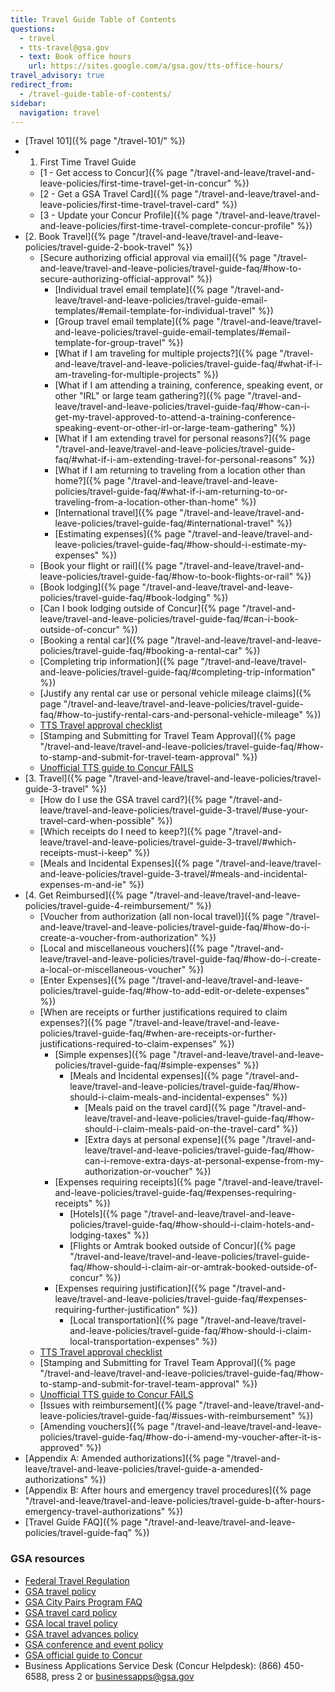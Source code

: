 ```yaml
---
title: Travel Guide Table of Contents
questions:
  - travel
  - tts-travel@gsa.gov
  - text: Book office hours
    url: https://sites.google.com/a/gsa.gov/tts-office-hours/
travel_advisory: true
redirect_from:
  - /travel-guide-table-of-contents/
sidebar:
  navigation: travel
---
```


- [Travel 101]({% page "/travel-101/" %})
- 1. First Time Travel Guide
  - [1 - Get access to
    Concur]({% page "/travel-and-leave/travel-and-leave-policies/first-time-travel-get-in-concur" %})
  - [2 - Get a GSA Travel
    Card]({% page "/travel-and-leave/travel-and-leave-policies/first-time-travel-travel-card" %})
  - [3 - Update your Concur
    Profile]({% page "/travel-and-leave/travel-and-leave-policies/first-time-travel-complete-concur-profile" %})
- [2. Book
  Travel]({% page "/travel-and-leave/travel-and-leave-policies/travel-guide-2-book-travel" %})
  - [Secure authorizing official approval via
    email]({% page "/travel-and-leave/travel-and-leave-policies/travel-guide-faq/#how-to-secure-authorizing-official-approval" %})
    - [Individual travel email
      template]({% page "/travel-and-leave/travel-and-leave-policies/travel-guide-email-templates/#email-template-for-individual-travel" %})
    - [Group travel email
      template]({% page "/travel-and-leave/travel-and-leave-policies/travel-guide-email-templates/#email-template-for-group-travel" %})
    - [What if I am traveling for multiple
      projects?]({% page "/travel-and-leave/travel-and-leave-policies/travel-guide-faq/#what-if-i-am-traveling-for-multiple-projects" %})
    - [What if I am attending a training, conference, speaking event, or other
      "IRL" or large team
      gathering?]({% page "/travel-and-leave/travel-and-leave-policies/travel-guide-faq/#how-can-i-get-my-travel-approved-to-attend-a-training-conference-speaking-event-or-other-irl-or-large-team-gathering" %})
    - [What if I am extending travel for personal
      reasons?]({% page "/travel-and-leave/travel-and-leave-policies/travel-guide-faq/#what-if-i-am-extending-travel-for-personal-reasons" %})
    - [What if I am returning to traveling from a location other than
      home?]({% page "/travel-and-leave/travel-and-leave-policies/travel-guide-faq/#what-if-i-am-returning-to-or-traveling-from-a-location-other-than-home" %})
    - [International
      travel]({% page "/travel-and-leave/travel-and-leave-policies/travel-guide-faq/#international-travel" %})
    - [Estimating
      expenses]({% page "/travel-and-leave/travel-and-leave-policies/travel-guide-faq/#how-should-i-estimate-my-expenses" %})
  - [Book your flight or
    rail]({% page "/travel-and-leave/travel-and-leave-policies/travel-guide-faq/#how-to-book-flights-or-rail" %})
  - [Book
    lodging]({% page "/travel-and-leave/travel-and-leave-policies/travel-guide-faq/#book-lodging" %})
  - [Can I book lodging outside of
    Concur]({% page "/travel-and-leave/travel-and-leave-policies/travel-guide-faq/#can-i-book-outside-of-concur" %})
  - [Booking a rental
    car]({% page "/travel-and-leave/travel-and-leave-policies/travel-guide-faq/#booking-a-rental-car" %})
  - [Completing trip
    information]({% page "/travel-and-leave/travel-and-leave-policies/travel-guide-faq/#completing-trip-information" %})
  - [Justify any rental car use or personal vehicle mileage
    claims]({% page "/travel-and-leave/travel-and-leave-policies/travel-guide-faq/#how-to-justify-rental-cars-and-personal-vehicle-mileage" %})
  - [TTS Travel approval checklist](https://docs.google.com/document/d/173NqUPNkxa9GO0ixWovWd1WFdg2Rkvp3-hXumsERaQE/edit)
  - [Stamping and Submitting for Travel Team
    Approval]({% page "/travel-and-leave/travel-and-leave-policies/travel-guide-faq/#how-to-stamp-and-submit-for-travel-team-approval" %})
  - [Unofficial TTS guide to Concur FAILS](https://docs.google.com/document/d/1zD020XAXRIpuXPKgY0zadLBNJmBaRj_29-DhClrkZAo/edit)
- [3.
  Travel]({% page "/travel-and-leave/travel-and-leave-policies/travel-guide-3-travel" %})
  - [How do I use the GSA travel
    card?]({% page "/travel-and-leave/travel-and-leave-policies/travel-guide-3-travel/#use-your-travel-card-when-possible" %})
  - [Which receipts do I need to
    keep?]({% page "/travel-and-leave/travel-and-leave-policies/travel-guide-3-travel/#which-receipts-must-i-keep" %})
  - [Meals and Incidental
    Expenses]({% page "/travel-and-leave/travel-and-leave-policies/travel-guide-3-travel/#meals-and-incidental-expenses-m-and-ie" %})
- [4. Get
  Reimbursed]({% page "/travel-and-leave/travel-and-leave-policies/travel-guide-4-reimbursement/" %})
  - [Voucher from authorization (all non-local
    travel)]({% page "/travel-and-leave/travel-and-leave-policies/travel-guide-faq/#how-do-i-create-a-voucher-from-authorization" %})
  - [Local and miscellaneous
    vouchers]({% page "/travel-and-leave/travel-and-leave-policies/travel-guide-faq/#how-do-i-create-a-local-or-miscellaneous-voucher" %})
  - [Enter
    Expenses]({% page "/travel-and-leave/travel-and-leave-policies/travel-guide-faq/#how-to-add-edit-or-delete-expenses" %})
  - [When are receipts or further justifications required to claim
    expenses?]({% page "/travel-and-leave/travel-and-leave-policies/travel-guide-faq/#when-are-receipts-or-further-justifications-required-to-claim-expenses" %})
    - [Simple
      expenses]({% page "/travel-and-leave/travel-and-leave-policies/travel-guide-faq/#simple-expenses" %})
      - [Meals and Incidental
        expenses]({% page "/travel-and-leave/travel-and-leave-policies/travel-guide-faq/#how-should-i-claim-meals-and-incidental-expenses" %})
        - [Meals paid on the travel
          card]({% page "/travel-and-leave/travel-and-leave-policies/travel-guide-faq/#how-should-i-claim-meals-paid-on-the-travel-card" %})
        - [Extra days at personal
          expense]({% page "/travel-and-leave/travel-and-leave-policies/travel-guide-faq/#how-can-i-remove-extra-days-at-personal-expense-from-my-authorization-or-voucher" %})
    - [Expenses requiring
      receipts]({% page "/travel-and-leave/travel-and-leave-policies/travel-guide-faq/#expenses-requiring-receipts" %})
      - [Hotels]({% page "/travel-and-leave/travel-and-leave-policies/travel-guide-faq/#how-should-i-claim-hotels-and-lodging-taxes" %})
      - [Flights or Amtrak booked outside of
        Concur]({% page "/travel-and-leave/travel-and-leave-policies/travel-guide-faq/#how-should-i-claim-air-or-amtrak-booked-outside-of-concur" %})
    - [Expenses requiring
      justification]({% page "/travel-and-leave/travel-and-leave-policies/travel-guide-faq/#expenses-requiring-further-justification" %})
      - [Local
        transportation]({% page "/travel-and-leave/travel-and-leave-policies/travel-guide-faq/#how-should-i-claim-local-transportation-expenses" %})
  - [TTS Travel approval checklist](https://docs.google.com/document/d/173NqUPNkxa9GO0ixWovWd1WFdg2Rkvp3-hXumsERaQE/edit)
  - [Stamping and Submitting for Travel Team
    Approval]({% page "/travel-and-leave/travel-and-leave-policies/travel-guide-faq/#how-to-stamp-and-submit-for-travel-team-approval" %})
  - [Unofficial TTS guide to Concur FAILS](https://docs.google.com/document/d/1zD020XAXRIpuXPKgY0zadLBNJmBaRj_29-DhClrkZAo/edit)
  - [Issues with
    reimbursement]({% page "/travel-and-leave/travel-and-leave-policies/travel-guide-faq/#issues-with-reimbursement" %})
  - [Amending
    vouchers]({% page "/travel-and-leave/travel-and-leave-policies/travel-guide-faq/#how-do-i-amend-my-voucher-after-it-is-approved" %})
- [Appendix A: Amended
  authorizations]({% page "/travel-and-leave/travel-and-leave-policies/travel-guide-a-amended-authorizations" %})
- [Appendix B: After hours and emergency travel
  procedures]({% page "/travel-and-leave/travel-and-leave-policies/travel-guide-b-after-hours-emergency-travel-authorizations" %})
- [Travel Guide
  FAQ]({% page "/travel-and-leave/travel-and-leave-policies/travel-guide-faq" %})

### GSA resources

- [Federal Travel Regulation](https://www.gsa.gov/policy-regulations/regulations/federal-travel-regulation-ftr?asset=122664)
- [GSA travel policy](https://insite.gsa.gov/cdnstatic/insite/OAS_57001_CHGE_1_Temporary_Duty_%28TDY%29_Travel_Policy_%28Final_Word_Version_-_6-5-2017%29_Revised_9-15-2017_.pdf)
- [GSA City Pairs Program FAQ](https://www.gsa.gov/travel/plan-book/transportation-airfare-rates-pov-rates/airfare-rates-city-pairs-programs/faqs-for-city-pair-program)
- [GSA travel card policy](https://insite.gsa.gov/cdnstatic/OAS_5740.1_Government_Travel_Charge_Card_Program_%28Version_posted_to_Directives_Library_-_11-13-2015%29.pdf)
- [GSA local travel policy](https://www.gsa.gov/cdnstatic/OAS_5770.1_Local_Travel_%28Policy_Signed_on_January_28__2015%29.pdf)
- [GSA travel advances policy](https://insite.gsa.gov/cdnstatic/OAS_5735.1_Travel_Advances_%28Policy%29_%28Signed_on_October_2__2015%29.pdf)
- [GSA conference and event policy](https://www.gsa.gov/cdnstatic/OAS_5785.1_Conference_and_Event_Management_%28Signed_on_January_28__2015%29.pdf)
- [GSA official guide to Concur](https://seags1tmwp05.concursolutions.com/tm/help508/GTMWebHelp.htm)
- Business Applications Service Desk (Concur Helpdesk): (866) 450-6588, press 2
  or businessapps@gsa.gov
